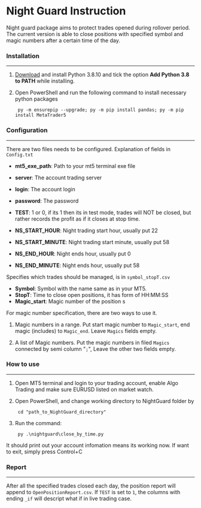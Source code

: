 # Night Guard Instruction


Night guard package aims to protect trades opened during rollover period. The current version is able to close positions with specified symbol and magic numbers after a certain time of the day.

### Installation
---

1. [Download](https://www.python.org/ftp/python/3.8.10/python-3.8.10-amd64.exe) and install Python 3.8.10 and tick the option **Add Python 3.8 to PATH** while installing.

2. Open PowerShell and run the following command to install necessary python packages

        py -m ensurepip --upgrade; py -m pip install pandas; py -m pip install MetaTrader5 



### Configuration
---

There are two files needs to be configured.  Explanation of fields in `Config.txt`

* **mt5_exe_path**: Path to your mt5 terminal exe file
* **server**: The account trading server
* **login**: The account login
* **password**: The password
* **TEST**: 1 or 0, if its 1 then its in test mode, trades will NOT be closed, but rather records the profit as if it closes at stop time.

* **NS_START_HOUR**: Night trading start hour, usually put 22
* **NS_START_MINUTE**: Night trading start minute, usually put 58
* **NS_END_HOUR**: Night ends hour, usually put 0
* **NS_END_MINUTE**: Night ends hour, usually put 58

Specifies which trades should be managed, is in `symbol_stopT.csv`

* **Symbol**: Symbol with the name same as in your MT5.
* **StopT**: Time to close open positions, it has form of HH:MM:SS
* **Magic_start**: Magic number of the position
s


For magic number specification, there are two ways to use it. 

1. Magic numbers in a range. Put start magic number to `Magic_start`, end magic (includes) to `Magic_end`. Leave `Magics` fields empty.

2. A list of Magic numbers. Put the magic numbers in filed `Magics` connected by semi column "`;`", Leave the other two fields empty.

### How to use
---

1. Open MT5 terminal and login to your trading account, enable Algo Trading and make sure EURUSD listed on market watch.

2. Open PowerShell, and change working directory to NightGuard folder by 
    
        cd "path_to_NightGuard_directory"

3. Run the command:

        py .\nightguard\close_by_time.py

It should print out your account infomation means its working now. If want to exit, simply press Control+C


### Report
---

After all the specified trades closed each day, the position report will append to `OpenPositionReport.csv`. If `TEST` is set to `1`, the columns with ending `_if` will descript what if in live trading case.
